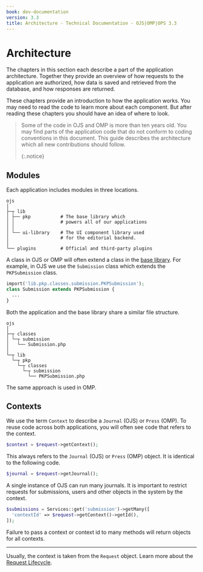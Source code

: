 ```yaml
---
book: dev-documentation
version: 3.3
title: Architecture - Technical Documentation - OJS|OMP|OPS 3.3
---
```


# Architecture

The chapters in this section each describe a part of the application architecture. Together they provide an overview of how requests to the application are authorized, how data is saved and retrieved from the database, and how responses are returned.

These chapters provide an introduction to how the application works. You may need to read the code to learn more about each component. But after reading these chapters you should have an idea of where to look.

> Some of the code in OJS and OMP is more than ten years old. You may find parts of the application code that do not conform to coding conventions in this document. This guide describes the architecture which all new contributions should follow. 
> 
> {:.notice}

## Modules

Each application includes modules in three locations.

```
ojs
│
├─┬ lib
│ ├── pkp           # The base library which
│ │                 # powers all of our applications
│ │
│ └── ui-library    # The UI component library used
│                   # for the editorial backend.
│
└── plugins         # Official and third-party plugins
```

A class in OJS or OMP will often extend a class in the [base library](https://github.com/pkp/pkp-lib/). For example, in OJS we use the `Submission` class which extends the `PKPSubmission` class.

```php
import('lib.pkp.classes.submission.PKPSubmission');
class Submission extends PKPSubmission {
  ...
}
```

Both the application and the base library share a similar file structure.

```
ojs
│
├─┬ classes
│ └─┬ submission
│   └── Submission.php
│
└─┬ lib
  └─┬ pkp
    └─┬ classes
      └─┬ submission
        └── PKPSubmission.php
```

The same approach is used in OMP.

## Contexts

We use the term `Context` to describe a `Journal` (OJS) or `Press` (OMP). To reuse code across both applications, you will often see code that refers to the context.

```php
$context = $request->getContext();
```

This always refers to the `Journal` (OJS) or `Press` (OMP) object. It is identical to the following code.

```php
$journal = $request->getJournal();
```

A single instance of OJS can run many journals. It is important to restrict requests for submissions, users and other objects in the system by the context.

```php
$submissions = Services::get('submission')->getMany([
  'contextId' => $request->getContext()->getId(),
]);
```

Failure to pass a context or context id to many methods will return objects for all contexts.

---

Usually, the context is taken from the `Request` object. Learn more about the [Request Lifecycle](./architecture-request).